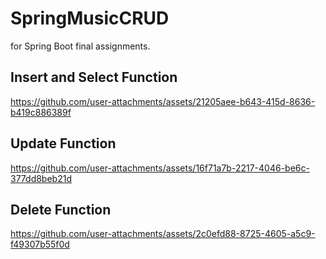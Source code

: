 # SpringMusicCRUD
for Spring Boot final assignments.

## Insert and Select Function
https://github.com/user-attachments/assets/21205aee-b643-415d-8636-b419c886389f

## Update Function
https://github.com/user-attachments/assets/16f71a7b-2217-4046-be6c-377dd8beb21d

## Delete Function
https://github.com/user-attachments/assets/2c0efd88-8725-4605-a5c9-f49307b55f0d
